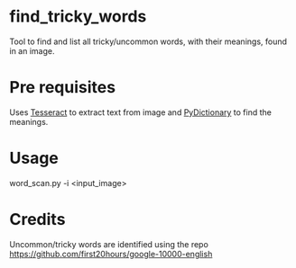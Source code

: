 # find_tricky_words
Tool to find and list all tricky/uncommon words, with their meanings, found in an image.

# Pre requisites
Uses [Tesseract](https://pypi.org/project/pytesseract/) to extract text from image and [PyDictionary](https://pypi.org/project/PyDictionary/) to find the meanings.

# Usage
word_scan.py -i <input_image>

# Credits
Uncommon/tricky words are identified using the repo https://github.com/first20hours/google-10000-english
